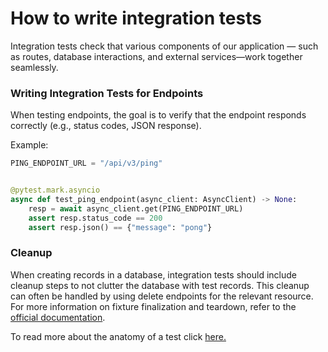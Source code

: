 # How to write integration tests

Integration tests check that various components of our application — such as routes, database interactions, and external
services—work together seamlessly.

### Writing Integration Tests for Endpoints

When testing endpoints, the goal is to verify that the endpoint responds correctly (e.g., status codes, JSON response).

Example:

```python
PING_ENDPOINT_URL = "/api/v3/ping"


@pytest.mark.asyncio
async def test_ping_endpoint(async_client: AsyncClient) -> None:
    resp = await async_client.get(PING_ENDPOINT_URL)
    assert resp.status_code == 200
    assert resp.json() == {"message": "pong"}
```

### Cleanup
When creating records in a database, integration tests should include cleanup steps to not clutter the database with
test records. This cleanup can often be handled by using delete endpoints for the relevant resource. For more
information on fixture finalization and teardown, refer to
the [official documentation](https://docs.pytest.org/en/stable/how-to/fixtures.html#teardown-cleanup-aka-fixture-finalization).

To read more about the anatomy of a test click [here.](https://docs.pytest.org/en/stable/explanation/anatomy.html)
